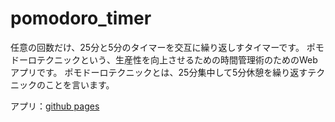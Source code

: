 # pomodoro_timer
任意の回数だけ、25分と5分のタイマーを交互に繰り返しすタイマーです。
ポモドーロテクニックという、生産性を向上させるための時間管理術のためのWebアプリです。
ポモドーロテクニックとは、25分集中して5分休憩を繰り返すテクニックのことを言います。

アプリ：[github pages](https://you157.github.io/pomodoro_timer/)

